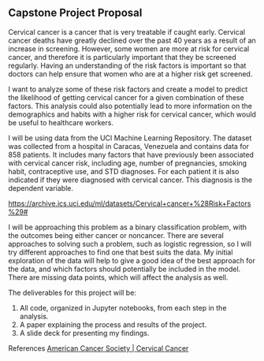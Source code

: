 ## Capstone Project Proposal

Cervical cancer is a cancer that is very treatable if caught early. Cervical cancer deaths have greatly declined over the past 40 years as a result of an increase in screening. However, some women are more at risk for cervical cancer, and therefore it is particularly important that they be screened regularly. Having an understanding of the risk factors is important so that doctors can help ensure that women who are at a higher risk get screened. 

I want to analyze some of these risk factors and create a model to predict the likelihood of getting cervical cancer for a given combination of these factors. This analysis could also potentially lead to more information on the demographics and habits with a higher risk for cervical cancer, which would be useful to healthcare workers.

I will be using data from the UCI Machine Learning Repository. The dataset was collected from a hospital in Caracas, Venezuela and contains data for 858 patients. It includes many factors that have previously been associated with cervical cancer risk, including age, number of pregnancies, smoking habit, contraceptive use, and STD diagnoses. For each patient it is also indicated if they were diagnosed with cervical cancer. This diagnosis is the dependent variable.

<https://archive.ics.uci.edu/ml/datasets/Cervical+cancer+%28Risk+Factors%29#>

I will be approaching this problem as a binary classification problem, with the outcomes being either cancer or noncancer. There are several approaches to solving such a problem, such as logistic regression, so I will try different approaches to find one that best suits the data. My initial exploration of the data will help to give a good idea of the best approach for the data, and which factors should potentially be included in the model. There are missing data points, which will affect the analysis as well.

The deliverables for this project will be:
1. All code, organized in Jupyter notebooks, from each step in the analysis.
2. A paper explaining the process and results of the project.
3. A slide deck for presenting my findings.

References
[American Cancer Society | Cervical Cancer](https://www.cancer.org/cancer/cervical-cancer.html)
